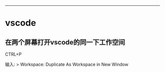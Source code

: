 ***
# vscode

## 在两个屏幕打开vscode的同一下工作空间

CTRL+P

输入: > Workspace: Duplicate As Workspace in New Window